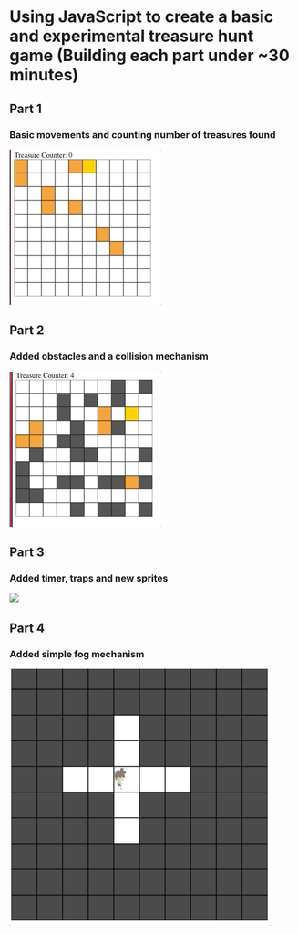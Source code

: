 # Using JavaScript to create a basic and experimental treasure hunt game (Building each part under ~30 minutes)

## Part 1

### Basic movements and counting number of treasures found

![](part_1.gif)

## Part 2

### Added obstacles and a collision mechanism

![](part_2.gif)

## Part 3

### Added timer, traps and new sprites

![](part_3.gif)

## Part 4

### Added simple fog mechanism

![](part_4.gif)
